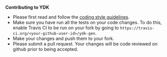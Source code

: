 **Contributing to YDK**

 * Please first read and follow the [coding style guidelines](CODINGSTYLE.md).
 * Make sure you have run all the tests on your code changes. To do this, enable Travis CI to be run on your fork by going to `https://travis-ci.org/<your-github-user-id>/ydk-gen`.
 * Make your changes and push them to your fork.
 * Please submit a pull request. Your changes will be code reviewed on github prior to being accepted.
